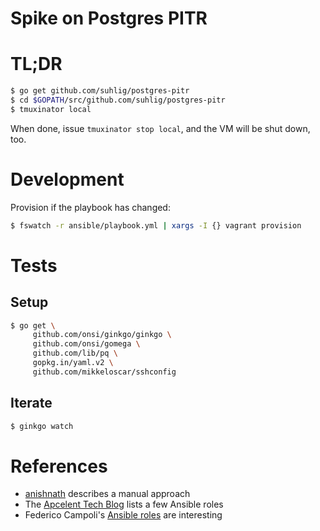 # Spike on Postgres PITR

# TL;DR

```sh
$ go get github.com/suhlig/postgres-pitr
$ cd $GOPATH/src/github.com/suhlig/postgres-pitr
$ tmuxinator local
```

When done, issue `tmuxinator stop local`, and the VM will be shut down, too.

# Development

Provision if the playbook has changed:

```sh
$ fswatch -r ansible/playbook.yml | xargs -I {} vagrant provision
```

# Tests

## Setup

```sh
$ go get \
     github.com/onsi/ginkgo/ginkgo \
     github.com/onsi/gomega \
     github.com/lib/pq \
     gopkg.in/yaml.v2 \
     github.com/mikkeloscar/sshconfig
```

## Iterate

```sh
$ ginkgo watch
```

# References

* [anishnath](https://github.com/anishnath/postgres) describes a manual approach
* The [Apcelent Tech Blog](https://blog.apcelent.com/using-ansible-to-set-up-postgresql.html) lists a few Ansible roles
* Federico Campoli's [Ansible roles](https://github.com/the4thdoctor/dynamic_duo/blob/04_pgbackrest/roles/rollback/tasks/rollback_ssh.yml) are interesting
